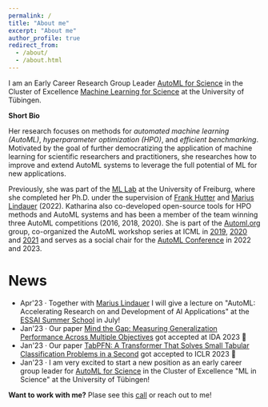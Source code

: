 ```yaml
---
permalink: /
title: "About me"
excerpt: "About me"
author_profile: true
redirect_from: 
  - /about/
  - /about.html
---
```


I am an Early Career Research Group Leader [AutoML for Science](https://uni-tuebingen.de/en/research/core-research/cluster-of-excellence-machine-learning/research/research/cluster-research-groups/research-groups/automl-for-science/) in the Cluster of 
Excellence [Machine Learning for Science](https://uni-tuebingen.de/en/research/core-research/cluster-of-excellence-machine-learning/home/) at 
the University of Tübingen.

**Short Bio** 

Her research focuses on methods for *automated machine learning (AutoML)*, *hyperparameter optimization (HPO)*, and *efficient 
benchmarking*. Motivated by the goal of further democratizing the application of machine learning for scientific researchers 
and practitioners, she researches how to improve and extend AutoML systems to leverage the full potential of ML for new applications.

Previously, she was part of the [ML Lab](https://ml.informatik.uni-freiburg.de/) at the University of Freiburg, where 
she completed her Ph.D. under the supervision of [Frank Hutter](https://ml.informatik.uni-freiburg.de/profile/hutter/) 
and [Marius Lindauer](https://www.ai.uni-hannover.de/de/institut/team/lindauer) (2022). Katharina also co-developed 
open-source tools for HPO methods and AutoML systems and has been a member of the team winning three AutoML 
competitions (2016, 2018, 2020). She is part of the [Automl.org](automl.org) group, co-organized the AutoML workshop 
series at ICML in [2019](https://sites.google.com/view/automl2019icml/), [2020](https://sites.google.com/view/automl2020/home) 
and [2021](https://sites.google.com/view/automl2021) and serves as a social 
chair for the [AutoML Conference](www.automl.cc) in 2022 and 2023. 

News
====

  * Apr'23 · Together with [Marius Lindauer](https://www.ai.uni-hannover.de/de/institut/team/lindauer/) I will give a lecture on "AutoML: Accelerating Research on and Development of AI Applications" at the [ESSAI Summer School](https://essai.ijs.si/) in July!
  * Jan'23 · Our paper [Mind the Gap: Measuring Generalization Performance Across Multiple Objectives](https://arxiv.org/abs/2212.04183) got accepted at IDA 2023 🥳
  * Jan'23 · Our paper [TabPFN: A Transformer That Solves Small Tabular Classification Problems in a Second](https://openreview.net/forum?id=cp5PvcI6w8_&referrer=%5BAuthor%20Console%5D(%2Fgroup%3Fid%3DICLR.cc%2F2023%2FConference%2FAuthors%23your-submissions)) got accepted to ICLR 2023 🥳 
  * Jan'23 · I am very excited to start a new position as an early career group leader for [AutoML for Science](https://uni-tuebingen.de/en/research/core-research/cluster-of-excellence-machine-learning/research/research/cluster-research-groups/research-groups/automl-for-science/) in the Cluster of Excellence "ML in Science" at the University of Tübingen!  

**Want to work with me?** Plase see this [call](https://keggensperger.github.io/files/2023_JobPosting.pdf) or reach out to me! 